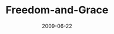 ---
layout: music 
title: "Freedom-and-Grace"
series: "Roadmap For A Revolution"
date: 2009-06-22 
description: "Brian Tome discusses how Jesus came to bring freedom and how freedom always accompanies the revolution."
audio: "http://s3.amazonaws.com/crossroadsaudiomessages/Roadmap6.mp3"
audio-duration: "34:39"
---